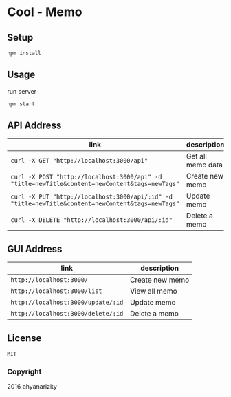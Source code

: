 # Cool - Memo

## Setup

```sh
npm install
```

## Usage
run server
```sh
npm start
```

## API Address
link | description
-----| -----------
`curl -X GET "http://localhost:3000/api"` | Get all memo data
`curl -X POST "http://localhost:3000/api" -d "title=newTitle&content=newContent&tags=newTags"` | Create new memo
`curl -X PUT "http://localhost:3000/api/:id" -d "title=newTitle&content=newContent&tags=newTags"` | Update memo
`curl -X DELETE "http://localhost:3000/api/:id"` | Delete a memo

## GUI Address
link | description
-----| -----------
`http://localhost:3000/` | Create new memo
`http://localhost:3000/list` | View all memo
`http://localhost:3000/update/:id` | Update memo
`http://localhost:3000/delete/:id` | Delete a memo


## License
```sh
MIT
```
### Copyright
2016 ahyanarizky
